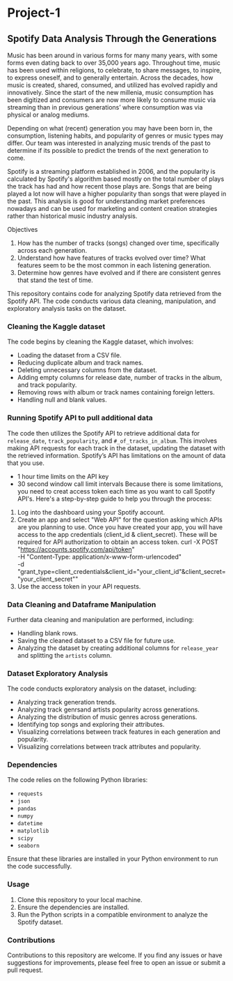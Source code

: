 # Project-1
## Spotify Data Analysis Through the Generations

Music has been around in various forms for many many years, with some forms even dating back to over 35,000 years ago. Throughout time, music has been used within religions, to celebrate, to share messages, to inspire, to express oneself, and to generally entertain. Across the decades, how music is created, shared, consumed, and utilized has evolved rapidly and innovatively. 
Since the start of the new millenia, music consumption has been digitized and consumers are now more likely to consume music via streaming than in previous generations’ where consumption was via physical or analog mediums. 

Depending on what (recent) generation you may have been born in, the consumption, listening habits, and popularity of genres or music types may differ. Our team was interested in analyzing music trends of the past to determine if its possible to predict the trends of the next generation to come. 

Spotify is a streaming platform established in 2006, and the popularity is calculated by Spotify's algorithm based mostly on the total number of plays the track has had and how recent those plays are. Songs that are being played a lot now will have a higher popularity than songs that were played in the past.
This analysis is good for understanding market preferences nowadays and can be used for marketing and content creation strategies rather than historical music industry analysis.

Objectives
1. How has the number of tracks (songs) changed over time, specifically across each generation.
2. Understand how have features of tracks evolved over time? What features seem to be the most common in each listening generation.
3. Determine how genres have evolved and if there are consistent genres that stand the test of time.

This repository contains code for analyzing Spotify data retrieved from the Spotify API. The code conducts various data cleaning, manipulation, and exploratory analysis tasks on the dataset.

### Cleaning the Kaggle dataset

The code begins by cleaning the Kaggle dataset, which involves:
- Loading the dataset from a CSV file.
- Reducing duplicate album and track names.
- Deleting unnecessary columns from the dataset.
- Adding empty columns for release date, number of tracks in the album, and track popularity.
- Removing rows with album or track names containing foreign letters.
- Handling null and blank values.

### Running Spotify API to pull additional data

The code then utilizes the Spotify API to retrieve additional data for `release_date`, `track_popularity`, and `#_of_tracks_in_album`. This involves making API requests for each track in the dataset, updating the dataset with the retrieved information.
Spotify’s API has limitations on the amount of data that you use. 
- 1 hour time limits on the API key
- 30 second window call limit intervals
Because there is some limitations, you need to creat access token each time as you want to call Spotify API's. Here's a step-by-step guide to help you through the process:
1. Log into the dashboard using your Spotify account.
2. Create an app and select "Web API" for the question asking which APIs are you planning to use. Once you have created your app, you will have access to the app credentials (client_id & client_secret). These will be required for API authorization to obtain an access token.
    curl -X POST "https://accounts.spotify.com/api/token" \
    -H "Content-Type: application/x-www-form-urlencoded" \
    -d "grant_type=client_credentials&client_id="your_client_id"&client_secret="your_client_secret""
3. Use the access token in your API requests.

### Data Cleaning and Dataframe Manipulation

Further data cleaning and manipulation are performed, including:
- Handling blank rows.
- Saving the cleaned dataset to a CSV file for future use.
- Analyzing the dataset by creating additional columns for `release_year` and splitting the `artists` column.

### Dataset Exploratory Analysis

The code conducts exploratory analysis on the dataset, including:
- Analyzing track generation trends.
- Analyzing track genrsand artists popularity across generations.
- Analyzing the distribution of music genres across generations.
- Identifying top songs and exploring their attributes.
- Visualizing correlations between track features in each generation and popularity.
- Visualizing correlations between track attributes and popularity.

### Dependencies

The code relies on the following Python libraries:
- `requests`
- `json`
- `pandas`
- `numpy`
- `datetime`
- `matplotlib`
- `scipy`
- `seaborn`

Ensure that these libraries are installed in your Python environment to run the code successfully.

### Usage

1. Clone this repository to your local machine.
2. Ensure the dependencies are installed.
3. Run the Python scripts in a compatible environment to analyze the Spotify dataset.

### Contributions

Contributions to this repository are welcome. If you find any issues or have suggestions for improvements, please feel free to open an issue or submit a pull request.
